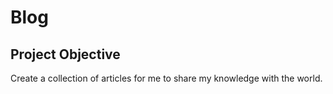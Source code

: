 # Blog
## Project Objective
Create a collection of articles for me to share my knowledge with the world.